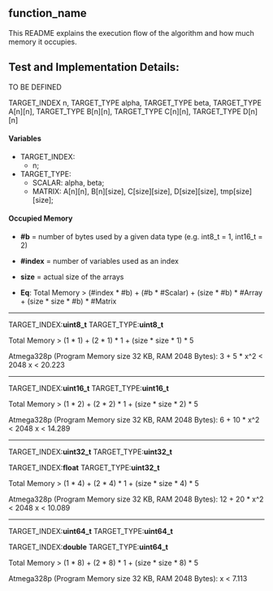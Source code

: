 ## function_name
This README explains the execution flow of the algorithm and how much memory it occupies.

## Test and Implementation Details:
TO BE DEFINED

TARGET_INDEX n, TARGET_TYPE alpha, TARGET_TYPE beta, TARGET_TYPE A[n][n], TARGET_TYPE B[n][n], TARGET_TYPE C[n][n], TARGET_TYPE D[n][n]

#### Variables
* TARGET_INDEX:  
	- n;
* TARGET_TYPE:
	- SCALAR: alpha, beta;  
	- MATRIX: A[n][n], B[n][size], C[size][size], D[size][size], tmp[size][size];

#### Occupied Memory
* **#b** = number of bytes used by a given data type (e.g. int8_t = 1, int16_t = 2)  
* **#index** = number of variables used as an index  
* **size** = actual size of the arrays  

* **Eq**: Total Memory > (#index * #b) + (#b * #Scalar) + (size * #b) * #Array + (size * size * #b) * #Matrix

*******************
TARGET_INDEX:<b>uint8_t</b>
TARGET_TYPE:<b>uint8_t</b>

Total Memory > (1 * 1) + (2 * 1) * 1 + (size * size * 1) * 5

Atmega328p (Program Memory size 32 KB, RAM 2048 Bytes):
3 + 5 * x^2 < 2048
x < 20.223


*******************
TARGET_INDEX:<b>uint16_t</b>
TARGET_TYPE:<b>uint16_t</b>

Total Memory > (1 * 2) + (2 * 2) * 1 + (size * size * 2) * 5

Atmega328p (Program Memory size 32 KB, RAM 2048 Bytes):
6 + 10 * x^2 < 2048
x < 14.289


*******************
TARGET_INDEX:<b>uint32_t</b>
TARGET_TYPE:<b>uint32_t</b>

TARGET_INDEX:<b>float</b>
TARGET_TYPE:<b>uint32_t</b>

Total Memory > (1 * 4) + (2 * 4) * 1 + (size * size * 4) * 5

Atmega328p (Program Memory size 32 KB, RAM 2048 Bytes):
12 + 20 * x^2 < 2048
x < 10.089

*******************
TARGET_INDEX:<b>uint64_t</b>
TARGET_TYPE:<b>uint64_t</b>

TARGET_INDEX:<b>double</b>
TARGET_TYPE:<b>uint64_t</b>

Total Memory > (1 * 8) + (2 * 8) * 1 + (size * size * 8) * 5

Atmega328p (Program Memory size 32 KB, RAM 2048 Bytes):
x < 7.113


